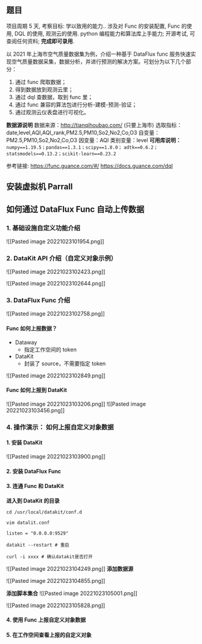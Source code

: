## 题目

项目周期 5 天, 考察目标: 学以致用的能力.. 涉及对 Func 的安装配置, Func 的使用, DQL 的使用, 观测云的使用. python 编程能力和算法库上手能力; 开源考试, 可查阅任何资料; **完成即可录用**.

以 2021 年上海市空气质量数据集为例，介绍一种基于 DataFlux func 服务快速实现空气质量数据采集，数据分析，并进行预测的解决方案。可划分为以下几个部分：

1. 通过 func 爬取数据；
2. 得到数据放到观测云里；
3. 通过 dql 查数据，取到 func 里；
4. 通过 func 兼容的算法包进行分析-建模-预测-验证；
5. 通过观测云仪表盘进行可视化。

**数据源说明**
数据来源：http://tianqihoubao.com/ (只要上海市)
选取指标：date,level,AQI,AQI_rank,PM2.5,PM10,So2,No2,Co,O3
自变量：PM2.5,PM10,So2,No2,Co,O3
因变量：AQI
类别变量：level
**可用库说明：**
` numpy==1.19.5；pandas==1.3.1；scipy==1.8.0；`
`adtk==0.6.2；statsmodels==0.13.2；scikit-learn==0.23.2`

参考链接:
https://func.guance.com/#/
https://docs.guance.com/dql

## 安装虚拟机 Parrall

## 如何通过 DataFlux Func 自动上传数据

### 1. 基础设施自定义功能介绍

![[Pasted image 20221023101954.png]]

### 2. DataKit API 介绍（自定义对象示例）

![[Pasted image 20221023102423.png]]

![[Pasted image 20221023102644.png]]

### 3. DataFlux Func 介绍

![[Pasted image 20221023102758.png]]

#### Func 如何上报数据？

- Dataway
    - 指定工作空间的 token
- DataKit
    - 封装了 source，不需要指定 token

![[Pasted image 20221023102849.png]]

#### Func 如何上报到 DataKit

![[Pasted image 20221023103206.png]]
![[Pasted image 20221023103456.png]]

### 4. 操作演示： 如何上报自定义对象数据
#### 1. 安装 DataKit
![[Pasted image 20221023103900.png]]
#### 2. 安装 DataFlux Func

#### 3. 连通 Func 和 DataKit

**进入到 DataKit 的目录**
```shell
cd /usr/local/datakit/conf.d

vim datalit.conf

listen = "0.0.0.0:9529"

datakit --restart # 重启

curl -i xxxx # 确认datakit是否打开
```

![[Pasted image 20221023104249.png]]
**添加数据源**

![[Pasted image 20221023104855.png]]

**添加脚本集合**
![[Pasted image 20221023105001.png]]


![[Pasted image 20221023105828.png]]
#### 4. 使用 Func 上报自定义对象数据

#### 5. 在工作空间查看上报的自定义对象
